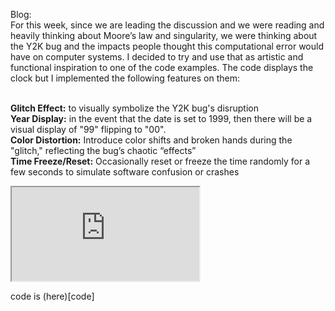 Blog: </br> 
For this week, since we are leading the discussion and we were reading and heavily thinking about Moore’s law and singularity, we were thinking about the Y2K bug and the impacts people thought this computational error would have on computer systems. I decided to try and use that as artistic and functional inspiration to one of the code examples.
The code displays the clock but I implemented the following features on them: </br> </br>  
  
<b> Glitch Effect:</b> to  visually symbolize the Y2K bug's disruption</br> 
<b> Year Display:</b> in the event that the date is set to 1999, then there will be a visual display of  "99" flipping to "00". </br> 
<b> Color Distortion:</b> Introduce color shifts and broken hands during the "glitch," reflecting the bug’s chaotic “effects” </br> 
<b> Time Freeze/Reset:</b> Occasionally reset or freeze the time randomly for a few seconds to simulate software confusion or crashes</br> 

<iframe src="https://editor.p5js.org/li457/full/g4psmRDHI"></iframe>

code is (here)[code]
